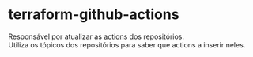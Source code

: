# terraform-github-actions
Responsável por atualizar as [actions](https://docs.github.com/en/actions) dos repositórios.  
Utiliza os tópicos dos repositórios para saber que actions a inserir neles.  
